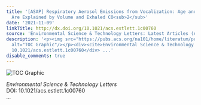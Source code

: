 ```yaml
---
title: '[ASAP] Respiratory Aerosol Emissions from Vocalization: Age and Sex Differences
  Are Explained by Volume and Exhaled CO<sub>2</sub>'
date: '2021-11-09'
linkTitle: http://dx.doi.org/10.1021/acs.estlett.1c00760
source: 'Environmental Science & Technology Letters: Latest Articles (ACS Publications)'
description: '<p><img src="https://pubs.acs.org/na101/home/literatum/publisher/achs/journals/content/estlcu/0/estlcu.ahead-of-print/acs.estlett.1c00760/20211109/images/medium/ez1c00760_0003.gif"
  alt="TOC Graphic"/></p><div><cite>Environmental Science & Technology Letters</cite></div><div>DOI:
  10.1021/acs.estlett.1c00760</div> ...'
disable_comments: true
---
```

<p><img src="https://pubs.acs.org/na101/home/literatum/publisher/achs/journals/content/estlcu/0/estlcu.ahead-of-print/acs.estlett.1c00760/20211109/images/medium/ez1c00760_0003.gif" alt="TOC Graphic"/></p><div><cite>Environmental Science & Technology Letters</cite></div><div>DOI: 10.1021/acs.estlett.1c00760</div> ...